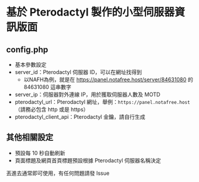 # 基於 Pterodactyl 製作的小型伺服器資訊版面

## config.php
- 基本參數設定
- server_id：Pterodactyl 伺服器 ID，可以在網址找得到
  - 以NAFH為例，就是在 https://panel.notafree.host/server/84631080 的 84631080 這串數字
- server_ip：伺服器對外連線 IP，用於獲取伺服器人數及 MOTD
- pterodactyl_url：Pterodactyl 網址，舉例：`https://panel.notafree.host` （請務必包含 http 或是 https）
- pterodactyl_client_api：Pterodactyl 金鑰，請自行生成

## 其他相關設定
- 預設每 10 秒自動刷新
- 頁面標題及網頁首頁標題預設根據 Pterodactyl 伺服器名稱決定

丟進去通常即可使用，有任何問題請發 Issue
